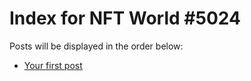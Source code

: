 # Index for NFT World #5024
Posts will be displayed in the order below:

- [Your first post](./001-first.md)

